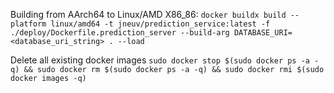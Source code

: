 Building from AArch64 to Linux/AMD X86_86: `docker buildx build --platform linux/amd64 -t jneuv/prediction_service:latest -f ./deploy/Dockerfile.prediction_server --build-arg DATABASE_URI=<database_uri_string> . --load`

Delete all existing docker images `sudo docker stop $(sudo docker ps -a -q) && sudo docker rm $(sudo docker ps -a -q) && sudo docker rmi $(sudo docker images -q)`
